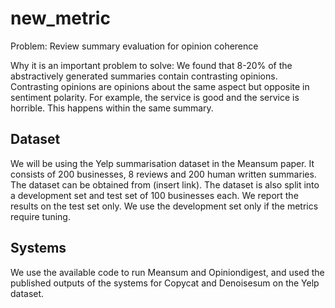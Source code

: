 # new_metric

Problem: Review summary evaluation for opinion coherence

Why it is an important problem to solve: We found that 8-20% of the abstractively generated summaries contain contrasting opinions. Contrasting opinions are opinions about the same aspect but opposite in sentiment polarity. For example, the service is good and the service is horrible. This happens within the same summary. 

## Dataset

We will be using the Yelp summarisation dataset in the Meansum paper. It consists of 200 businesses, 8 reviews and 200 human written summaries. The dataset can be obtained from (insert link). The dataset is also split into a development set and test set of 100 businesses each. We report the results on the test set only. We use the development set only if the metrics require tuning. 

## Systems

We use the available code to run Meansum and Opiniondigest, and used the published outputs of the systems for Copycat and Denoisesum on the Yelp dataset.

